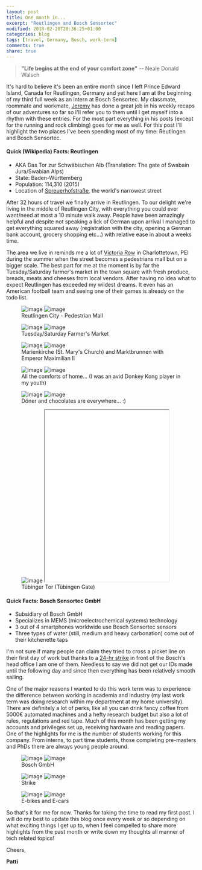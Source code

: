 ```yaml
---
layout: post
title: One month in...
excerpt: "Reutlingen and Bosch Sensortec"
modified: 2018-02-20T20:36:25+01:00
categories: blog
tags: [travel, Germany, Bosch, work-term]
comments: true
share: true
---
```


> <strong>"Life begins at the end of your comfort zone"</strong> -- Neale Donald Walsch

It's hard to believe it's been an entire month since I left Prince Edward Island, Canada for Reutlingen, Germany and yet here I am at the beginning of my third full week as an intern at Bosch Sensortec. My classmate, roommate and workmate, [Jeremy][jthompson] has done a great job in his weekly recaps of our adventures so far so I'll refer you to them until I get myself into a rhythm with these entries. For the most part everything in his posts (except for the running and rock climbing) goes for me as well. For this post I'll highlight the two places I've been spending most of my time: Reutlingen and Bosch Sensortec.

#### Quick (Wikipedia) Facts: Reutlingen
* AKA Das Tor zur Schwäbischen Alb (Translation: The gate of Swabain Jura/Swabian Alps)
* State: Baden-Württemberg
* Population: 114,310 (2015)
* Location of [Spreuerhofstraße][narrow], the world's narrowest street

After 32 hours of travel we finally arrive in Reutlingen. To our delight we're living in the middle of Reutlingen City, with everything you could ever want/need at most a 10 minute walk away. People have been amazingly helpful and despite not speaking a lick of German upon arrival I managed to get everything squared away (registration with the city, opening a German bank account, grocery shopping etc...) with relative ease in about a weeks time.

The area we live in reminds me a lot of [Victoria Row][victoria] in Charlottetown, PEI during the summer when the street becomes a pedestrians mall but on a bigger scale. The best part for me at the moment is by far the Tuesday/Saturday farmer's market in the town square with fresh produce, breads, meats and cheeses from local vendors. After having no idea what to expect Reutlingen has exceeded my wildest dreams. It even has an American football team and seeing one of their games is already on the todo list.

<figure class ="half">
  <img src="/images/posts/20.02.18/pedmall.jpg" alt="image">
  <img src="/images/posts/20.02.18/pedmall1.jpg" alt="image">
  <figcaption>Reutlingen City - Pedestrian Mall</figcaption>
</figure>

<figure class ="half">
  <img src="/images/posts/20.02.18/market.jpg" alt="image">
  <img src="/images/posts/20.02.18/market2.jpg" alt="image">
  <figcaption>Tuesday/Saturday Farmer's Market</figcaption>
</figure>

<figure class ="half">
  <img src="/images/posts/20.02.18/stmarys.jpg" alt="image">
  <img src="/images/posts/20.02.18/fountain.jpg" alt="image">
  <figcaption>Marienkirche (St. Mary's Church) and Marktbrunnen with Emperor Maximilian II</figcaption>
</figure>

<figure class ="half">
  <img src="/images/posts/20.02.18/dk.jpg" alt="image">
  <img src="/images/posts/20.02.18/husky.jpg" alt="image">
  <figcaption>All the comforts of home... (I was an avid Donkey Kong player in my youth)</figcaption>
</figure>

<figure class ="half">
  <img src="/images/posts/20.02.18/doner.jpg" alt="image">
  <img src="/images/posts/20.02.18/chocolates.jpg" alt="image">
  <figcaption>D&ouml;ner and chocolates are everywhere... :)</figcaption>
</figure>

<figure class ="half">
  <img src="/images/posts/20.02.18/tor.jpg" alt="image">
  <iframe width="329" height="455" src="/images/posts/20.02.18/tor2.mp4"></iframe>
  <figcaption>T&uuml;binger Tor (T&uuml;bingen Gate)</figcaption>
</figure>


#### Quick Facts: Bosch Sensortec GmbH
* Subsidiary of Bosch GmbH
* Specializes in MEMS (microelectrochemical systems) technology
* 3 out of 4 smartphones worldwide use Bosch Sensortec sensors
* Three types of water (still, medium and heavy carbonation) come out of their kitchenette taps

I'm not sure if many people can claim they tried to cross a picket line on their first day of work but thanks to a [24-hr strike][picket] in front of the Bosch's head office I am one of them. Needless to say we did not get our IDs made until the following day and since then everything has been relatively smooth sailing.

One of the major reasons I wanted to do this work term was to experience the difference between working in academia and industry (my last work term was doing research within my department at my home university). There are definitely a lot of perks, like all you can drink fancy coffee from 5000&euro; automated machines and a hefty research budget but also a lot of rules, regulations and red tape. Much of this month has been getting my accounts and privileges set up, receiving hardware and reading papers. One of the highlights for me is the number of students working for this company. From interns, to part time students, those completing pre-masters and PhDs there are always young people around.  

<figure class ="half">
  <img src="/images/posts/20.02.18/bosch1.jpg" alt="image">
  <img src="/images/posts/20.02.18/bosch2.jpg" alt="image">
  <figcaption>Bosch GmbH</figcaption>
</figure>

<figure class ="half">
  <img src="/images/posts/20.02.18/strike.jpg" alt="image">
  <img src="/images/posts/20.02.18/strike2.jpg" alt="image">
  <figcaption>Strike</figcaption>
</figure>

<figure class ="half">
  <img src="/images/posts/20.02.18/ebike.jpg" alt="image">
  <img src="/images/posts/20.02.18/ecar.jpg" alt="image">
  <figcaption>E-bikes and E-cars</figcaption>
</figure>

So that's it for me for now. Thanks for taking the time to read my first post. I will do my best to update this blog once every week or so depending on what exciting things I get up to, when I feel compelled to share more highlights from the past month or write down my thoughts all manner of tech related topics!

Cheers,

<strong>Patti</strong>

[jthompson]: https://jhthompson.github.io
[narrow]: http://unusualplaces.org/spreuerhofstrase-in-reutlingen-germany-the-narrowest-street-in-the-world/
[victoria]: https://www.tripadvisor.com/Attraction_Review-g155023-d6949138-Reviews-Victoria_Row-Charlottetown_Prince_Edward_Island.html
[picket]: https://www.reuters.com/article/us-germany-wages/german-industrial-strikes-to-hit-daimler-porsche-idUSKBN1FJ20K
